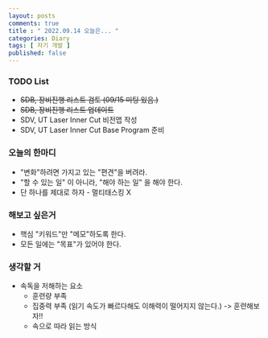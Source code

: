 ```yaml
---
layout: posts
comments: true
title : " 2022.09.14 오늘은... "
categories: Diary
tags: [ 자기 개발 ]
published: false
---
```


### TODO List
- ~~SDB, 장비진행 리스트 검토 (09/15 미팅 있음.)~~ 
- ~~SDB, 장비진행 리스트 업데이트~~
- SDV, UT Laser Inner Cut 비전맵 작성
- SDV, UT Laser Inner Cut Base Program 준비

### 오늘의 한마디
- "변화"하려면 가지고 있는 "편견"을 버려라.
- "할 수 있는 일" 이 아니라, "해야 하는 일" 을 해야 한다.
- 단 하나를 제대로 하자 - 멀티태스킹 X 

### 해보고 싶은거
- 핵심 "키워드"만 "메모"하도록 한다.
- 모든 일에는 "목표"가 있어야 한다.

### 생각할 거
- 속독을 저해하는 요소
   - 훈련량 부족
   - 집중력 부족 (읽기 속도가 빠르다해도 이해력이 떨어지지 않는다.) -> 훈련해보자!!
   - 속으로 따라 읽는 방식